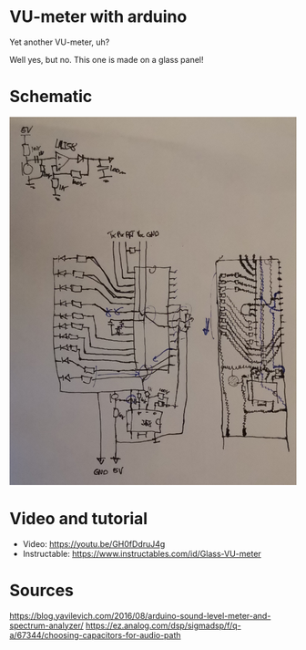 # VU-meter with arduino

Yet another VU-meter, uh?

Well yes, but no. This one is made on a glass panel!

# Schematic

![Schematic](/schematic.png)

# Video and tutorial

* Video: https://youtu.be/GH0fDdruJ4g
* Instructable: https://www.instructables.com/id/Glass-VU-meter

# Sources

https://blog.yavilevich.com/2016/08/arduino-sound-level-meter-and-spectrum-analyzer/
https://ez.analog.com/dsp/sigmadsp/f/q-a/67344/choosing-capacitors-for-audio-path
